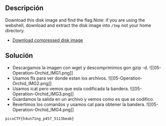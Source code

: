 
## Descripción 

Download this disk image and find the flag.Note: if you are using the webshell, download and extract the disk image into `/tmp` not your home directory.

- [Download compressed disk image](https://artifacts.picoctf.net/c/213/disk.flag.img.gz)

## Solución

- Descargamos la imagen con wget y descomprimimos gon gzip -d.
![[05-Operation-Orchid_IMG1.png]]
- Usamos fls para ver donde estan los archivos.
![[05-Operation-Orchid_IMG2.png]]
- Usamos icat pero vemos que esta codificada la bandera.
![[05-Operation-Orchid_IMG3.png]]
- Guardamos la salida en un archivo y vemos como es que se codifico.
- Revertimos los comandos y usamos cat para obtener la bandera.
![[05-Operation-Orchid_IMG4.png]]



```
picoCTF{h4un71ng_p457_5113beab} 
```
